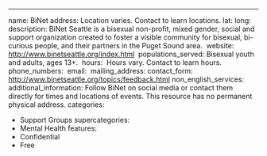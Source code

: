---
name: BiNet
address: Location varies. Contact to learn locations.
lat: 
long: 
description: BiNet Seattle is a bisexual non-profit, mixed gender, social and support organization created to foster a visible community for bisexual, bi-curious people, and their partners in the Puget Sound area.
 website: http://www.binetseattle.org/index.html
 populations_served: Bisexual youth and adults, ages 13+.
 hours:  Hours vary. Contact to learn hours.
phone_numbers:
 email:  
mailing_address:
contact_form: <http://www.binetseattle.org/topics/feedback.html>
non_english_services: 
additional_information: Follow BiNet on social media or contact them directly for times and locations of events. This resource has no permanent physical address.
categories:
  - Support Groups
supercategories:
  - Mental Health
features:
  - Confidential
  - Free